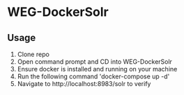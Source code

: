# WEG-DockerSolr

## Usage
1. Clone repo
2. Open command prompt and CD into WEG-DockerSolr
3. Ensure docker is installed and running on your machine
4. Run the following command 'docker-compose up -d'
5. Navigate to http://localhost:8983/solr to verify

